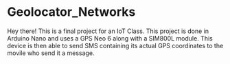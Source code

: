 # Geolocator_Networks
Hey there! This is a final project for an IoT Class. This project is done in Arduino Nano and uses a GPS Neo 6 along with a SIM800L module. This device is then able to send SMS containing its actual GPS coordinates to the movile who send it a message. 
